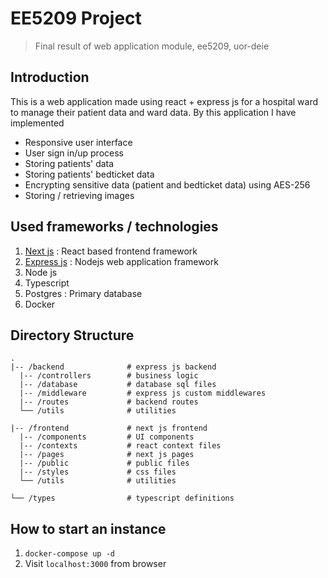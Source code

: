 # EE5209 Project

> Final result of web application module, ee5209, uor-deie

## Introduction

This is a web application made using react + express js for a hospital ward to manage their patient data and ward data. By this application I have implemented

- Responsive user interface
- User sign in/up process
- Storing patients' data
- Storing patients' bedticket data
- Encrypting sensitive data (patient and bedticket data) using AES-256
- Storing / retrieving images

## Used frameworks / technologies

1. [Next js](https://nextjs.org/) : React based frontend framework
2. [Express js](https://expressjs.com/) : Nodejs web application framework
3. Node js
4. Typescript
5. Postgres : Primary database
6. Docker

## Directory Structure

```
.
|-- /backend              # express js backend
  |-- /controllers        # business logic
  |-- /database           # database sql files
  |-- /middleware         # express js custom middlewares
  |-- /routes             # backend routes
  └── /utils              # utilities

|-- /frontend             # next js frontend
  |-- /components         # UI components
  |-- /contexts           # react context files
  |-- /pages              # next js pages
  |-- /public             # public files
  |-- /styles             # css files
  └── /utils              # utilities

└── /types                # typescript definitions
```

## How to start an instance

1. `docker-compose up -d`
2. Visit `localhost:3000` from browser
